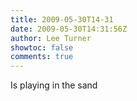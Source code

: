 ```yaml
---
title: 2009-05-30T14-31
date: 2009-05-30T14:31:56Z
author: Lee Turner
showtoc: false
comments: true
---
```


Is playing in the sand

